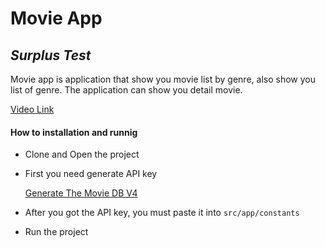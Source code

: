 # Movie App
## _Surplus Test_

Movie app is application that show you movie list by genre, also show you list of genre. The application can show you detail movie.

[Video Link](https://www.loom.com/share/cf413eddf54849cd9df4f3e7ad64cbba)

#### How to installation and runnig

- Clone and Open the project
- First you need generate API key
  
  [Generate The Movie DB V4](https://www.themoviedb.org/documentation/api)
- After you got the API key, you must paste it into ```src/app/constants```
- Run the project
